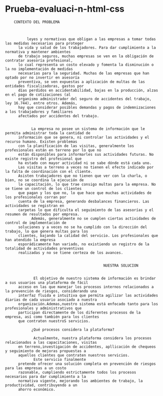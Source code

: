 # Prueba-evaluaci-n-html-css
        CONTEXTO DEL PROBLEMA
          
          

              leyes y normativas que obligan a las empresas a tomar todas las medidas necesarias para proteger
          la vida y salud de los trabajadores. Para dar cumplimiento a la normativa y mantener ambientes
          de trabajo seguros, muchas empresas se ven en la obligación de contratar asesoría profesional,
          lo cual representa un costo elevado y fomenta la disminución o la no implementación de medidas
          necesarias para la seguridad. Muchas de las empresas que han optado por no invertir en asesoría
          preventiva, se ven expuestas a aplicación de multas de las entidades fiscalizadoras, gastos por
          días perdidos en accidentabilidad, bajas en la producción, alzas en el pago de cotizaciones (al
          organismo administrador del seguro de accidentes del trabajo, ley 16.744), entre otros. Además,
          hay que considerar posibles demandas y pagos de indemnizaciones a los trabajadores y familiares
          afectados por accidentes del trabajo.
          
                                                     
                La empresa no posee un sistema de información que le permita administrar toda la cantidad de
          información que se genera, ni controlar las actividades y el recurso humano. Existen problemas
          con la planificación de las visitas, generalmente los profesionales están en terreno por lo que no
          están disponibles para informarles sus actividades futuras. No existe registro del profesional que
          ha estado con mayor actividad ni se sabe dónde está cada uno.
          Las visitas a terreno a veces no tienen el efecto indicado por la falta de coordinación con el cliente.
          Asisten trabajadores que no tienen que ver con la charla, o bien, no se coordina la ejecución de
          la capacitación, lo que trae consigo multas para la empresa. No se tiene un control de los clientes
          que pagan y los que no, lo que hace que muchas actividades de los profesionales corran por
          cuenta de la empresa, generando desbalances financieros. Las actividades se registran en
          carpetas lo que dificulta el seguimiento de las asesorías y el resumen de resultados por empresa.
                Además, generalmente no se cumplen ciertas actividades de control de implementación de
          soluciones y a veces no se ha cumplido con la dirección del trabajo, lo que genera multas para los
          clientes, bajando la calidad del servicio. Los profesionales que han atendido la empresa
          esporádicamente han variado, no existiendo un registro de la totalidad de actividades preventivas
          realizadas y no se tiene certeza de los avances.


                                                 NUESTRA SOLUCION
                  
            
                 El objetivo de nuestro sistema de información es brindar a sus usuarios una plataforma de fácil 
          acceso en las que manejar los procesos internos relacionados a la prevención de riesgos, considerando una 
          interfaz fluida e intuitiva que permita agilizar las actividades diarias de cada usuario asociado a nuestra 
          organización.Ademas,nuestro sistema está enfocado tanto para los profesionales y administrativos que 
          participan directamente de los diferentes procesos de la empresa, así como también para los clientes 
          que contraten nuestroS servicios.
           
                ¿Qué procesos considera la plataforma?
            
                 Actualmente, nuestra plataforma considera los procesos relacionados a las capacitaciones, visitas 
          en terreno,investigación de accidentes, apllicación de chequeos y seguimiento de mejoras propuestas a 
          aquellos clientes que contraten nuestros servicios.
                 Este servicio finalmente
          pretende ofrecer una solución completa en prevención de riesgos para las empresas a un costo
          razonable, cumpliendo estrictamente todos los procesos necesarios para dar cumplimiento a la
          normativa vigente, mejorando los ambientes de trabajo, la productividad, contribuyendo a un
          ahorro económico.

